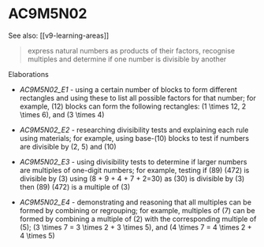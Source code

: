 
# AC9M5N02 

See also: [[v9-learning-areas]]

> express natural numbers as products of their factors, recognise multiples and determine if one number is divisible by another

Elaborations


- _AC9M5N02_E1_ - using a certain number of blocks to form different rectangles and using these to list all possible factors for that number; for example, \(12\) blocks can form the following rectangles: \(1 \times 12, 2 \times 6\), and \(3 \times 4\)

- _AC9M5N02_E2_ - researching divisibility tests and explaining each rule using materials; for example, using base-\(10\) blocks to test if numbers are divisible by \(2, 5\) and \(10\)

- _AC9M5N02_E3_ - using divisibility tests to determine if larger numbers are multiples of one-digit numbers; for example, testing if \(89\) \(472\) is divisible by \(3\) using \(8 + 9 + 4 + 7 + 2=30\) as \(30\) is divisible by \(3\) then \(89\) \(472\) is a multiple of \(3\)

- _AC9M5N02_E4_ - demonstrating and reasoning that all multiples can be formed by combining or regrouping; for example, multiples of \(7\) can be formed by combining a multiple of \(2\) with the corresponding multiple of \(5\); \(3 \times 7 = 3 \times 2 + 3 \times 5\), and \(4 \times 7 = 4 \times 2 + 4 \times 5\)
